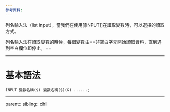 ```yaml
---
參考資料:
---
```

列名輸入法（list input），當我們在使用[[INPUT]]在讀取變數時，可以選擇的讀取方式。

列名輸入法在讀取變數的時候，每個變數由==非空白字元開始讀取資料，直到遇到空白欄位即停止。==
- - -
# 基本語法
```SAS
INPUT 變數名稱($) 變數名稱($)(&) ......;
```

- - -
parent::
sibling::
chil